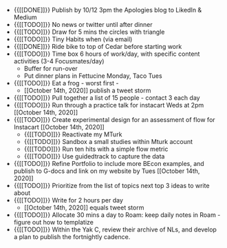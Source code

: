 - {{[[DONE]]}} Publish by 10/12 3pm the Apologies blog to LikedIn & Medium
- {{[[TODO]]}} No news or twitter until after dinner
- {{[[TODO]]}} Draw for 5 mins the circles with triangle
- {{[[TODO]]}} Tiny Habits when (via email) 
- {{[[DONE]]}} Ride bike to top of Cedar before starting work
- {{[[TODO]]}} Time box 6 hours of work/day, with specific content activities (3-4 Focusmates/day)
    - Buffer for run-over
    - Put dinner plans in Fettucine Monday, Taco Tues
- {{[[TODO]]}} Eat a frog - worst first - 
    - [[October 14th, 2020]] publish a tweet storm
- {{[[TODO]]}} Pull together a list of 15 people - contact 3 each day
- {{[[TODO]]}} Run through a practice talk for instacart Weds at 2pm [[October 14th, 2020]]
- {{[[TODO]]}} Create experimental design for an assessment of flow for Instacart [[October 14th, 2020]]
    - {{[[TODO]]}} Reactivate my MTurk
    - {{[[TODO]]}} Sandbox a small studies within Mturk account
    - {{[[TODO]]}} Run ten hits with a simple flow metric
    - {{[[TODO]]}} Use guidedtrack to capture the data
- {{[[TODO]]}} Refine Portfolio to include more BEcon examples, and publish to G-docs and link on my website by Tues [[October 14th, 2020]]
- {{[[TODO]]}} Prioritize from the list of topics next top 3 ideas to write about
- {{[[TODO]]}} Write for 2 hours per day
    - [[October 14th, 2020]] equals tweet storm
- {{[[TODO]]}} Allocate 30 mins a day to Roam: keep daily notes in Roam - figure out how to templatize
- {{[[TODO]]}} Within the Yak C, review their archive of NLs, and develop a plan to publish the fortnightly cadence.
